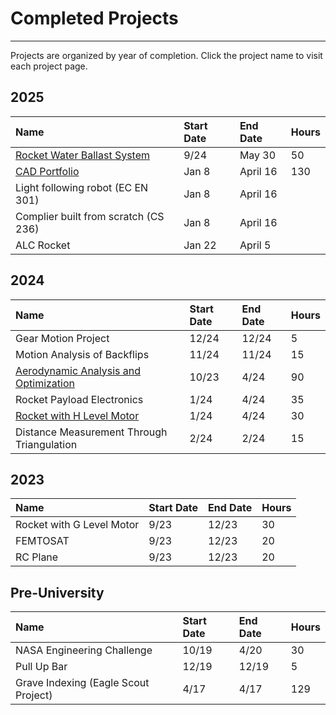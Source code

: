 # Completed Projects

* * *

Projects are organized by year of completion. Click the project name to visit each project page.

## **2025**

| Name                                  | Start Date     | End Date       | Hours |
|:--------------------------------------|:---------------|:---------------|:------|
| [Rocket Water Ballast System](projects/water-ballast.md)  | 9/24       | May 30     |  50  |
| [CAD Portfolio](projects/cad.md)              | Jan 8 | April 16 | 130 |
| Light following robot (EC EN 301)          | Jan 8 | April 16 |
| Complier built from scratch (CS 236)       | Jan 8 | April 16 |
| ALC Rocket                                 | Jan 22 | April 5 |

## **2024**

| Name                                  | Start Date     | End Date       | Hours |
|:--------------------------------------|:---------------|:---------------|:------|
| Gear Motion Project                               | 12/24     | 12/24       | 5  |
| Motion Analysis of Backflips                      | 11/24     | 11/24       | 15 |
| [Aerodynamic Analysis and Optimization](projects/FLOW-lab.md)             | 10/23     | 4/24        | 90 |
| Rocket Payload Electronics                        | 1/24      | 4/24        | 35 |
| [Rocket with H Level Motor](projects/H-motor.md)                         | 1/24      | 4/24        | 30 |
| Distance Measurement Through Triangulation        | 2/24      | 2/24        | 15 |

## **2023**

| Name                                  | Start Date     | End Date       | Hours |
|:--------------------------------------|:---------------|:---------------|:------|
| Rocket with G Level Motor                         | 9/23      | 12/23       | 30 |
| FEMTOSAT                                          | 9/23      | 12/23       | 20 |
| RC Plane                                          | 9/23      | 12/23       | 20 |

## **Pre-University**

| Name                                  | Start Date     | End Date       | Hours |
|:--------------------------------------|:---------------|:---------------|:------|
| NASA Engineering Challenge                        | 10/19     | 4/20        | 30 |
| Pull Up Bar                                       | 12/19     | 12/19       | 5  |
| Grave Indexing (Eagle Scout Project)              | 4/17      | 4/17        | 129|

